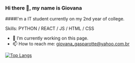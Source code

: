 ### Hi there 👋, my name is Giovana
####I'm a IT student currently on my 2nd year of college.

Skills: PYTHON / REACT / JS / HTML / CSS

- 🔭 I’m currently working on this page. 
- 📫 How to reach me: giovana_gasparotte@yahoo.com.br 

[![Top Langs](https://github-readme-stats.vercel.app/api/top-langs/?username=ggasparotte)](https://github.com/anuraghazra/github-readme-stats)


